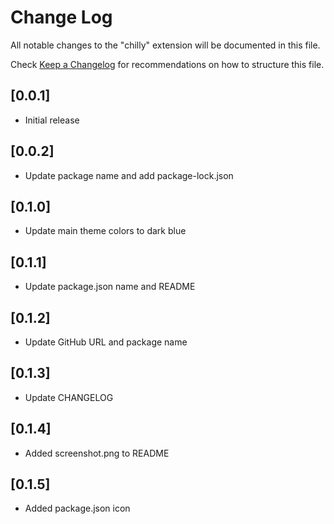 # Change Log
All notable changes to the "chilly" extension will be documented in this file.

Check [Keep a Changelog](http://keepachangelog.com/) for recommendations on how to structure this file.

## [0.0.1]
- Initial release

## [0.0.2]
- Update package name and add package-lock.json

## [0.1.0]
- Update main theme colors to dark blue

## [0.1.1]
- Update package.json name and README

## [0.1.2]
- Update GitHub URL and package name

## [0.1.3]
- Update CHANGELOG

## [0.1.4]
- Added screenshot.png to README

## [0.1.5]
- Added package.json icon